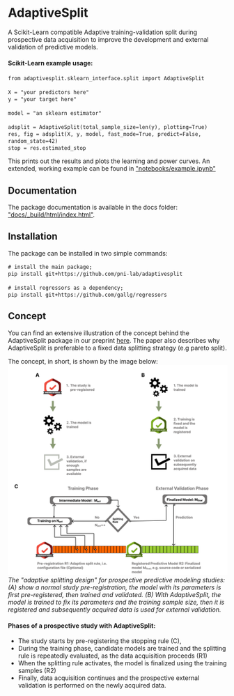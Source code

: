 AdaptiveSplit
==========================
A Scikit-Learn compatible Adaptive training-validation split during prospective 
data acquisition to improve the development and external validation of predictive
models.

#### Scikit-Learn example usage:
    
    from adaptivesplit.sklearn_interface.split import AdaptiveSplit
    
    X = "your predictors here"
    y = "your target here"
    
    model = "an sklearn estimator"
  
    adsplit = AdaptiveSplit(total_sample_size=len(y), plotting=True)
    res, fig = adsplit(X, y, model, fast_mode=True, predict=False, random_state=42)
    stop = res.estimated_stop

This prints out the results and plots the learning and power curves.
An extended, working example can be found in ["notebooks/example.ipynb"](notebooks/example.ipynb)

## Documentation
The package documentation is available in the docs folder: ["docs/_build/html/index.html"](docs/_build/html/index.html).

## Installation
The package can be installed in two simple commands:

    # install the main package;
    pip install git+https://github.com/pni-lab/adaptivesplit

    # install regressors as a dependency;
    pip install git+https://github.com/gallg/regressors
    

## Concept
You can find an extensive illustration of the concept behind the AdaptiveSplit package in our preprint 
[here](). The paper also describes why AdaptiveSplit is preferable to a fixed data splitting strategy 
(e.g pareto split).

The concept, in short, is shown by the image below:
![alt text](docs/figures/concept.png "Title")
*The "adaptive splitting design" for prospective predictive modeling studies:
(A) show a normal study pre-registration, the model with its parameters is first
pre-registered, then trained and validated. (B) With AdaptiveSplit, the model is
trained to fix its parameters and the training sample size, then it is registered
and subsequently acquired data is used for external validation.*

#### Phases of a prospective study with AdaptiveSplit:
- The study starts by pre-registering the stopping rule (C),
- During the training phase, candidate models are trained and the splitting rule
  is repeatedly evaluated, as the data acquisition proceeds (R1)
- When the splitting rule activates, the model is finalized using the training samples (R2)
- Finally, data acquisition continues and the prospective external validation is performed 
  on the newly acquired data.
